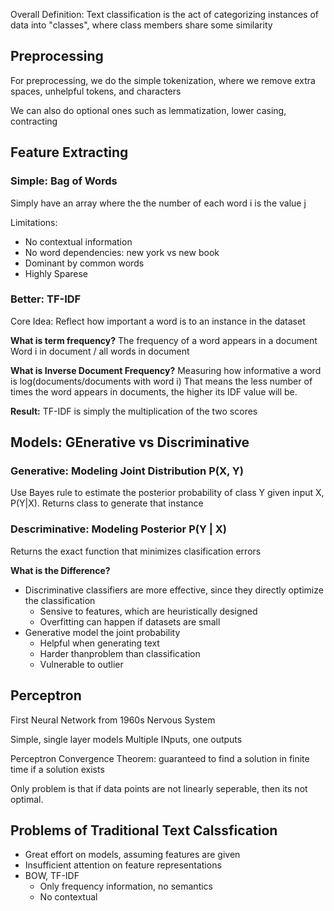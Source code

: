 Overall Definition: Text classification is the act of categorizing instances of data into "classes", where class members share some similarity

## Preprocessing

For preprocessing, we do the simple tokenization, where we remove extra spaces, unhelpful tokens, and characters

We can also do optional ones such as lemmatization, lower casing, contracting

## Feature Extracting

### Simple: Bag of Words

Simply have an array where the the number of each word i is the value j

Limitations:
- No contextual information
- No word dependencies: new york vs new book
- Dominant by common words
- Highly Sparese

### Better: TF-IDF
Core Idea: Reflect how important a word is to an instance in the dataset

**What is term frequency?**
The frequency of a word appears in a document
Word i in document / all words in document

**What is Inverse Document Frequency?**
Measuring how informative a word is
log(documents/documents with word i)
That means the less number of times the word appears in documents, the higher its IDF value will be.

**Result:** TF-IDF is simply the multiplication of the two scores

## Models: GEnerative vs Discriminative

### Generative: Modeling Joint Distribution P(X, Y)
Use Bayes rule to estimate the posterior probability of class Y given input X, P(Y|X).
Returns class to generate that instance

### Descriminative: Modeling Posterior P(Y | X)
Returns the exact function that minimizes clasification errors

**What is the Difference?**
- Discriminative classifiers are more effective, since they directly optimize the classification
	- Sensive to features, which are heuristically designed
	- Overfitting can happen if datasets are small
- Generative model the joint probability
	- Helpful when generating text
	- Harder thanproblem than classification
	- Vulnerable to outlier

## Perceptron

First Neural Network from 1960s
Nervous System

Simple, single layer models
Multiple INputs, one outputs

Perceptron Convergence Theorem: guaranteed to find a solution in finite time if a solution exists

Only problem is that if data points are not linearly seperable, then its not optimal.

## Problems of Traditional Text Calssfication
- Great effort on models, assuming features are given
- Insufficient attention on feature representations
- BOW, TF-IDF
	- Only frequency information, no semantics
	- No contextual